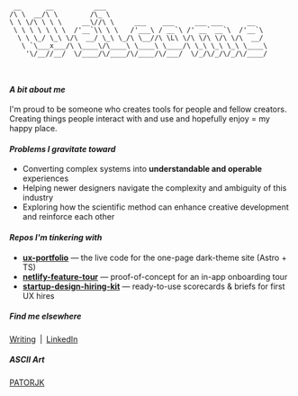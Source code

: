 ```

 __      __          ___                                        
/\ \  __/\ \        /\_ \                                       
\ \ \/\ \ \ \     __\//\ \     ___    ___     ___ ___      __   
 \ \ \ \ \ \ \  /'__`\\ \ \   /'___\ / __`\ /' __` __`\  /'__`\ 
  \ \ \_/ \_\ \/\  __/ \_\ \_/\ \__//\ \L\ \/\ \/\ \/\ \/\  __/ 
   \ `\___x___/\ \____\/\____\ \____\ \____/\ \_\ \_\ \_\ \____\
    '\/__//__/  \/____/\/____/\/____/\/___/  \/_/\/_/\/_/\/____/
                                                                
                                    
```




#### _A bit about me_

I'm proud to be someone who creates tools for people and fellow creators. Creating things people interact with and use and hopefully enjoy = my happy place.

#### _Problems I gravitate toward_

- Converting complex systems into **understandable and operable** experiences 
- Helping newer designers navigate the complexity and ambiguity of this industry  
- Exploring how the scientific method can enhance creative development and reinforce each other  


#### _Repos I'm tinkering with_

- **[ux-portfolio](https://github.com/MarkOpalski/ux-portfolio)** — the live code for the one-page dark-theme site (Astro + TS) 
- **[netlify-feature-tour](https://github.com/MarkOpalski/netlify-feature-tour)** — proof-of-concept for an in-app onboarding tour
- **[startup-design-hiring-kit](https://github.com/MarkOpalski/startup-design-hiring-kit)** — ready-to-use scorecards & briefs for first UX hires 


##### _Find me elsewhere_

[Writing](https://markopalski.substack.com/) | [LinkedIn](https://www.linkedin.com/in/markopalski/)


##### ASCII Art
[PATORJK](http://patorjk.com/software/taag/#p=display&f=Larry%203D&t=Welcome)


